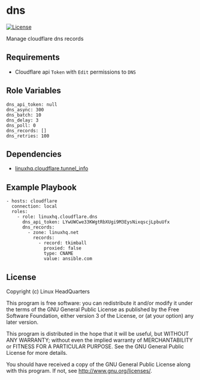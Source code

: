 # dns

[![License](https://img.shields.io/badge/license-GPLv3-brightgreen.svg?style=flat)](COPYING)

Manage cloudflare dns records

## Requirements

* Cloudflare api `Token` with `Edit` permissions to `DNS`

## Role Variables

    dns_api_token: null
    dns_async: 300
    dns_batch: 10
    dns_delay: 3
    dns_poll: 0
    dns_records: []
    dns_retries: 100

## Dependencies

* [linuxhq.cloudflare.tunnel\_info](https://github.com/linuxhq/ansible-collection-cloudflare/tree/main/roles/tunnel_info)

## Example Playbook

    - hosts: cloudflare
      connection: local
      roles:
        - role: linuxhq.cloudflare.dns
          dns_api_token: LYwUWCwe33KWgtRbXUgi9M3EysNixqscjLpbuUfx
          dns_records:
            - zone: linuxhq.net
              records:
                - record: tkimball
                  proxied: false
                  type: CNAME
                  value: ansible.com

## License

Copyright (c) Linux HeadQuarters

This program is free software: you can redistribute it and/or modify
it under the terms of the GNU General Public License as published by
the Free Software Foundation, either version 3 of the License, or
(at your option) any later version.

This program is distributed in the hope that it will be useful,
but WITHOUT ANY WARRANTY; without even the implied warranty of
MERCHANTABILITY or FITNESS FOR A PARTICULAR PURPOSE. See the
GNU General Public License for more details.

You should have received a copy of the GNU General Public License
along with this program. If not, see <http://www.gnu.org/licenses/>.

